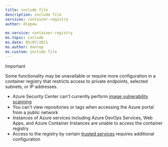 ```yaml
---
title: include file
description: include file
services: container-registry
author: dlepow

ms.service: container-registry
ms.topic: include
ms.date: 05/07/2021
ms.author: danlep
ms.custom: include file
---
```



> [!IMPORTANT]
> Some functionality may be unavailable or require more configuration in a container registry that restricts access to private endpoints, selected subnets, or IP addresses. 
> * Azure Security Center can't currently perform [image vulnerability scanning](../articles/security-center/defender-for-container-registries-introduction.md?bc=%2fazure%2fcontainer-registry%2fbreadcrumb%2ftoc.json&toc=%2fazure%2fcontainer-registry%2ftoc.json) 
> * You can't view repositories or tags when accessing the Azure portal from a public network
> * Instances of Azure services including Azure DevOps Services, Web Apps, and Azure Container Instances are unable to access the container registry
> * Access to the registry by certain [trusted services](../articles/container-registry/allow-access-trusted-services.md) requires additional configuration
